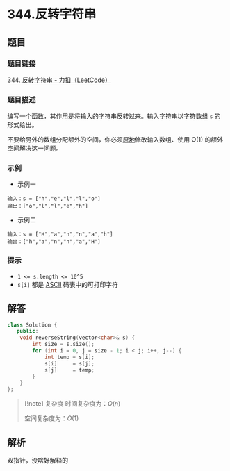 # 344.反转字符串
## 题目

### 题目链接
[344. 反转字符串 - 力扣（LeetCode）](https://leetcode.cn/problems/reverse-string/submissions/549308658/)

### 题目描述
编写一个函数，其作用是将输入的字符串反转过来。输入字符串以字符数组 `s` 的形式给出。

不要给另外的数组分配额外的空间，你必须[原地](https://baike.baidu.com/item/%E5%8E%9F%E5%9C%B0%E7%AE%97%E6%B3%95)修改输入数组、使用 O(1) 的额外空间解决这一问题。

### 示例
- 示例一
```text
输入：s = ["h","e","l","l","o"]
输出：["o","l","l","e","h"]
```
- 示例二
```text
输入：s = ["H","a","n","n","a","h"]
输出：["h","a","n","n","a","H"]
```

### 提示
- `1 <= s.length <= 10^5`
- `s[i]` 都是 [ASCII](https://baike.baidu.com/item/ASCII) 码表中的可打印字符

## 解答

```Cpp
class Solution {
   public:
    void reverseString(vector<char>& s) {
        int size = s.size();
        for (int i = 0, j = size - 1; i < j; i++, j--) {
            int temp = s[i];
            s[i]     = s[j];
            s[j]     = temp;
        }
    }
};
```

>[!note] 复杂度
>时间复杂度为：$O(n)$
>
>空间复杂度为：$O(1)$


## 解析

双指针，没啥好解释的

